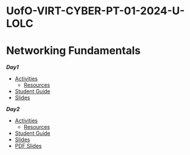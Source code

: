 # UofO-VIRT-CYBER-PT-01-2024-U-LOLC


#  Networking Fundamentals

**_Day1_**
- [Activities](https://git.bootcampcontent.com/University-of-Oregon/UofO-VIRT-CYBER-PT-01-2024-U-LOLC/-/tree/main/08-Networking-Fundamentals/1/Activities?ref_type=heads)
    - [Resources](https://git.bootcampcontent.com/University-of-Oregon/UofO-VIRT-CYBER-PT-01-2024-U-LOLC/-/blob/main/08-Networking-Fundamentals/1/Resources/acmeoffices.pdf?ref_type=heads)
- [Student Guide](https://git.bootcampcontent.com/University-of-Oregon/UofO-VIRT-CYBER-PT-01-2024-U-LOLC/-/blob/main/08-Networking-Fundamentals/1/StudentGuide.md?ref_type=heads)
- [Slides](https://docs.google.com/presentation/d/10BZnME4j8d3vvkkrMjhHftfONQMV3fQz0NUUyp3BM9s/edit#slide=id.g105d828d2f1_0_1245)

**_Day2_**
- [Activities](https://git.bootcampcontent.com/University-of-Oregon/UofO-VIRT-CYBER-PT-01-2024-U-LOLC/-/tree/main/08-Networking-Fundamentals/2/Activities?ref_type=heads)
    - [Resources](https://git.bootcampcontent.com/University-of-Oregon/UofO-VIRT-CYBER-PT-01-2024-U-LOLC/-/tree/main/08-Networking-Fundamentals/2/Resources?ref_type=heads)
- [Student Guide](https://git.bootcampcontent.com/University-of-Oregon/UofO-VIRT-CYBER-PT-01-2024-U-LOLC/-/blob/main/08-Networking-Fundamentals/2/StudentGuide.md?ref_type=heads)
- [Slides](https://docs.google.com/presentation/d/1jITuNdF7DuRZ_fXK07W0sV4XS5nDW5nodvaPTk-5wU8/edit#slide=id.g105e4070612_0_1281)
- [PDF Slides](https://git.bootcampcontent.com/University-of-Oregon/UofO-VIRT-CYBER-PT-01-2024-U-LOLC/-/blob/main/08-Networking-Fundamentals/2/(V3.5)%208.2%20Ports,%20Protocols,%20and%20the%20OSI%20Model.pdf?ref_type=heads)



